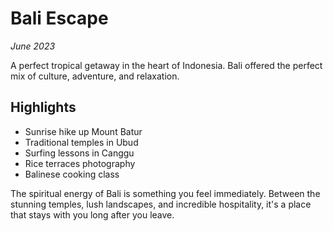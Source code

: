 # Bali Escape
*June 2023*

A perfect tropical getaway in the heart of Indonesia. Bali offered the perfect mix of culture, adventure, and relaxation.

## Highlights
- Sunrise hike up Mount Batur
- Traditional temples in Ubud
- Surfing lessons in Canggu
- Rice terraces photography
- Balinese cooking class

The spiritual energy of Bali is something you feel immediately. Between the stunning temples, lush landscapes, and incredible hospitality, it's a place that stays with you long after you leave.